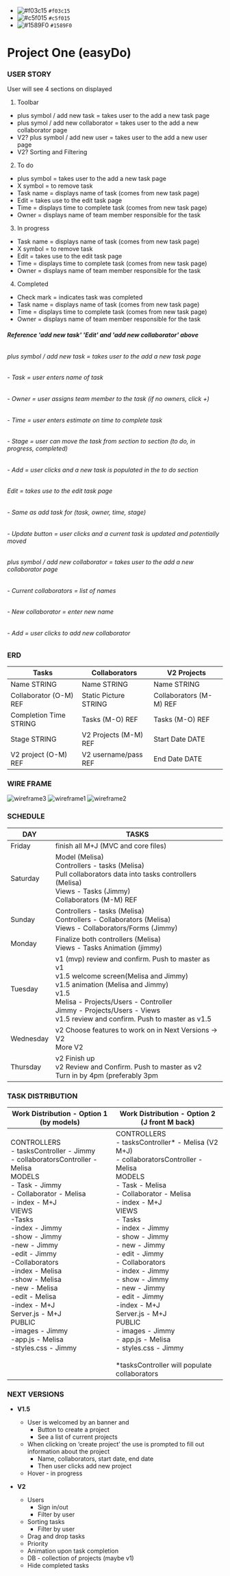 - ![#f03c15](https://via.placeholder.com/15/f03c15/000000?text=+) `#f03c15`
- ![#c5f015](https://via.placeholder.com/15/c5f015/000000?text=+) `#c5f015`
- ![#1589F0](https://via.placeholder.com/15/1589F0/000000?text=+) `#1589F0`

# Project One (easyDo)


### __USER STORY__

User will see 4 sections on displayed

1. Toolbar
  - plus symbol / add new task  = takes user to the add a new task page
  - plus symol / add new collaborator  = takes user to the add a new collaborator page 
  - V2? plus symbol / add new user  = takes user to the add a new user page
  - V2? Sorting and Filtering

2. To do
  - plus symbol  = takes user to the add a new task page 
  - X symbol = to remove task
  - Task name  = displays name of task (comes from new task page)
  - Edit = takes use to the edit task page
  - Time = displays time to complete task (comes from new task page)
  - Owner = displays name of team member responsible for the task

3. In progress 
  - Task name  = displays name of task (comes from new task page)
  - X symbol = to remove task
  - Edit = takes use to the edit task page
  - Time = displays time to complete task (comes from new task page)
  - Owner = displays name of team member responsible for the task

4. Completed 
  - Check mark = indicates task was completed
  - Task name  = displays name of task (comes from new task page)
  - Time = displays time to complete task (comes from new task page) 
  - Owner = displays name of team member responsible for the task

###### __Reference 'add new task' 'Edit' and 'add new collaborator' above__
###### plus symbol / add new task  = takes user to the add a new task page
######  - Task = user enters name of task
######  - Owner = user assigns team member to the task (if no owners, click +)
######  - Time = user enters estimate on time to complete task
######  - Stage = user can move the task from section to section (to do, in progress, completed)
###### - Add = user clicks and a new task is populated in the to do section

###### Edit = takes use to the edit task page
###### - Same as add task for (task, owner, time, stage)
###### - Update button = user clicks and a current task is updated and potentially moved

###### plus symbol / add new collaborator  = takes user to the add a new collaborator page
######  - Current collaborators = list of names
######  - New collaborator = enter new name
######  - Add = user clicks to add new collaborator


### __ERD__
<!-- erd table start -->
<table>

<thead>
<tr>
<th>Tasks</th>
<th>Collaborators</th>
<th>V2 Projects</th>
</tr>
</thead>

<tbody>
<tr>
<td>Name STRING</td>
<td>Name STRING</td>
<td>Name STRING</td>
</tr>

<tr>
<td>Collaborator (O-M) REF<div></td>
<td>Static Picture STRING</td>
<td>Collaborators (M-M) REF<div></td>
</tr>

<tr>
<td>Completion Time STRING</td>
<td>Tasks (M-O) REF<div></td>
<td>Tasks (M-O) REF<div></td>
</tr>

<tr>
<td>Stage STRING</td>
<td>V2 Projects (M-M) REF<div></td>
<td>Start Date DATE</td>
</tr>

<tr>
<td>V2 project (O-M) REF<div></td>
<td>V2 username/pass REF<div></td>
<td>End Date DATE</td>
</tr>
</tbody>

</table>
<!-- erd table end -->


### __WIRE FRAME__
![wireframe3](wireframe-images/easyDo-wireframe3.png)
![wireframe1](wireframe-images/easyDo-wireframe1.png)
![wireframe2](wireframe-images/easyDo-wireframe2.png)


### __SCHEDULE__
<!-- schedule table start -->
<table>

<thead>
<tr>
<th>DAY</th>
<th>TASKS</th>
</tr>
</thead>

<tbody>
<tr>
<td>Friday</td>
<td>finish all M+J (MVC and core files)</td>
</tr>

<tr>
<td>Saturday</td>
<td>
  Model (Melisa)<br>
  Controllers - tasks (Melisa)<br>
  Pull collaborators data into tasks controllers (Melisa)<br>
  Views - Tasks (Jimmy)<br>
  Collaborators (M-M) REF<br>
</tr>

<tr>
<td>Sunday</td>
<td>
  Controllers - tasks (Melisa)<br>
  Controllers - Collaborators (Melisa)<br>
  Views - Collaborators/Forms (Jimmy)<br>
</td>
</tr>

<tr>
<td>Monday</td>
<td>
  Finalize both controllers (Melisa)<br>
  Views - Tasks Animation (jimmy)<br>
</td>
</tr>

<tr>
<td>Tuesday</td>
<td>
  v1 (mvp) review and confirm. Push to master as v1<br>
  v1.5 welcome screen(Melisa and Jimmy)<br>
  v1.5 animation (Melisa and Jimmy)<br>
  v1.5 <br>
    Melisa - Projects/Users - Controller<br>
    Jimmy - Projects/Users - Views<br>
  v1.5 review and confirm. Push to master as v1.5<br>
</td>
</tr>

<tr>
<td>Wednesday</td>
<td>
  v2 Choose features to work on in Next Versions -> V2<br>
  More V2<br>
</td>
</tr>

<tr>
<td>Thursday</td>
<td>
  v2 Finish up<br>
  v2 Review and Confirm. Push to master as v2<br>
  Turn in by 4pm (preferably 3pm<br>
</td>
</tr>

</tbody>

</table>
<!-- schedule table end -->


### __TASK DISTRIBUTION__
<!-- task distribution table start -->
<table>

<thead>
<tr>
<th>Work Distribution - Option 1 (by models)</th>
<th>Work Distribution - Option 2 (J front M back)</th>
</tr>
</thead>

<body>
<tr>
<td>
CONTROLLERS <br>
  - tasksController  -  Jimmy<br>
  - collaboratorsController  -  Melisa<br>
MODELS <br>
  - Task  -  Jimmy<br>
  - Collaborator  -  Melisa<br>
  - index  -  M+J<br>
VIEWS<br>
  -Tasks<br>
    -index   -  Jimmy<br>
    -show  -  Jimmy<br>
    -new  -  Jimmy<br>
    -edit  -  Jimmy<br>
  -Collaborators<br>
    -index   -  Melisa<br>
    -show  -  Melisa<br>
    -new  -  Melisa<br>
    -edit  -  Melisa<br>
  -index  -  M+J<br>
Server.js  -  M+J<br>
PUBLIC<br>
  -images  -  Jimmy<br>
  -app.js  -  Melisa<br>
  -styles.css  -  Jimmy<br>
  <br>
  <br>
</td>

<td>
CONTROLLERS<br>
- tasksController*  -  Melisa (V2 M+J)<br>
- collaboratorsController  -  Melisa<br>
MODELS<br>
- Task  -  Melisa<br>
- Collaborator  -  Melisa<br>
- index  -  M+J<br>
VIEWS<br>
- Tasks<br>
  - index   -  Jimmy<br>
  - show  -  Jimmy<br>
  - new  -  Jimmy<br>
  - edit  -  Jimmy<br>
- Collaborators<br>
  - index   -  Jimmy<br>
  - show  -  Jimmy<br>
  - new  -  Jimmy<br>
  - edit  -  Jimmy<br>
-index  -  M+J<br>
Server.js  -  M+J<br>
PUBLIC<br>
- images  -  Jimmy<br>
- app.js  -  Melisa<br>
- styles.css  -  Jimmy<br>
<br>
*tasksController will populate collaborators<br>
</td>
</tr>
</body>

</table>
<!-- task distribution table end -->


### __NEXT VERSIONS__
- __V1.5__
  - User is welcomed by an banner and 
    - Button to create a project
    - See a list of current projects
  - When clicking on ‘create project’ the use is prompted to fill out information about the project 
	  - Name, collaborators, start date, end date
	  - Then user clicks add new project
  - Hover - in progress

- __V2__
  - Users
	  - Sign in/out
	  - Filter by user
  - Sorting tasks
	  - Filter by user
  - Drag and drop tasks
  - Priority
  - Animation upon task completion
  - DB - collection of projects (maybe v1)
  - Hide completed tasks
